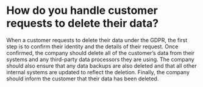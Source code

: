 # How do you handle customer requests to delete their data?

When a customer requests to delete their data under the GDPR, the first step is to confirm their identity and the details of their request. Once confirmed, the company should delete all of the customer’s data from their systems and any third-party data processors they are using. The company should also ensure that any data backups are also deleted and that all other internal systems are updated to reflect the deletion. Finally, the company should inform the customer that their data has been deleted.
